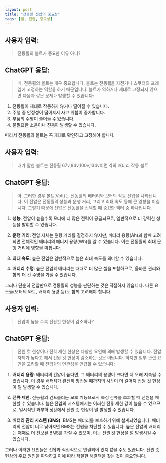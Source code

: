 ```yaml
---
layout: post
title: "전동휠 전압의 중요성"
tags: [휠, 전압, 중요성]
---
```


## 사용자 입력:
> 전동휠의 볼트가 중요한 이유 아니?

## ChatGPT 응답:
> 네, 전동휠의 볼트는 매우 중요합니다. 볼트는 전동휠을 자전거나 스쿠터의 프레임에 고정하는 역할을 하기 때문입니다. 볼트가 약하거나 제대로 고정되지 않으면 다음과 같은 문제가 발생할 수 있습니다:

1. 전동휠이 제대로 작동하지 않거나 떨어질 수 있습니다.
2. 주행 중 안정성이 떨어져서 사고 위험이 증가합니다.
3. 부품의 수명이 줄어들 수 있습니다.
4. 불필요한 소음이나 진동이 발생할 수 있습니다.

따라서 전동휠의 볼트는 꼭 제대로 확인하고 고정해야 합니다.

## 사용자 입력:
> 내가 말한 볼트는 전동휠 67v,84v,100v,134v이런 식의 배터리 작동 볼트

## ChatGPT 응답:
> 아, 그러한 경우 볼트(Volt)는 전동휠의 배터리와 모터의 작동 전압을 나타냅니다. 이 전압은 전동휠의 성능과 운행 거리, 그리고 최대 속도 등에 큰 영향을 미칩니다. 그렇기 때문에 전압은 전동휠을 선택할 때 중요한 팩터 중 하나입니다.

1. **성능**: 전압이 높을수록 모터에 더 많은 전력이 공급되므로, 일반적으로 더 강력한 성능을 발휘할 수 있습니다.
  
2. **운행 거리**: 전압 자체는 운행 거리를 결정하지 않지만, 배터리 용량(Ah)과 함께 고려되면 전체적인 배터리의 에너지 용량(Wh)를 알 수 있습니다. 이는 전동휠의 최대 운행 거리에 영향을 미칩니다.

3. **최대 속도**: 높은 전압은 일반적으로 높은 최대 속도를 의미할 수 있습니다.

4. **배터리 수명**: 높은 전압의 배터리는 때때로 더 많은 셀을 포함하므로, 올바른 관리와 함께 더 긴 수명을 가질 수 있습니다.

그러나 단순히 전압만으로 전동휠의 성능을 판단하는 것은 적절하지 않습니다. 다른 요소들(모터의 와트, 배터리 용량 등)도 함께 고려해야 합니다.

## 사용자 입력:
> 전압이 높을 수록 전원컷 현상이 감소하나?

## ChatGPT 응답:
> 전원 컷 현상이나 전력 제한 현상은 다양한 요인에 의해 발생할 수 있습니다. 전압 자체가 높다고 해서 전원 컷 현상이 감소하는 것은 아닙니다. 하지만 일부 관련 요인을 고려할 때 전압과의 연관성을 언급할 수 있습니다:

1. **배터리 용량**: 배터리의 전압이 높다면, 그 배터리의 용량이 크다면 더 오래 지속될 수 있습니다. 이 경우 배터리가 완전히 방전될 때까지의 시간이 더 길어져 전원 컷 현상이 덜 발생할 수 있습니다.

2. **전류 제한**: 전동휠의 컨트롤러는 보호 기능으로서 특정 전류를 초과할 때 전원을 제한할 수 있습니다. 높은 전압의 시스템에서는 이러한 전류 제한 값이 높을 수 있으므로, 일시적인 과부하 상황에서 전원 컷 현상이 덜 발생할 수 있습니다.

3. **배터리 관리 시스템 (BMS)**: BMS는 배터리를 보호하기 위해 설계되었습니다. 배터리의 전압이 너무 낮아지면 BMS는 전원을 차단할 수 있습니다. 높은 전압의 배터리는 때때로 더 진보된 BMS를 가질 수 있으며, 이는 전원 컷 현상을 덜 발생시킬 수 있습니다.

그러나 이러한 요인들은 전압과 직접적으로 연결되어 있지 않을 수도 있습니다. 전원 컷 현상의 주요 원인을 파악하고 이에 따라 적절한 해결책을 찾는 것이 중요합니다.

